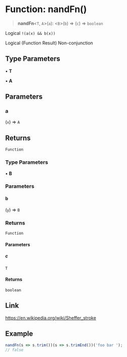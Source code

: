 # Function: nandFn()

> **nandFn**\<`T`, `A`\>(`a`): \<`B`\>(`b`) => (`c`) => `boolean`

Logical `!(a(x) && b(x))`

Logical (Function Result) Non-conjunction

## Type Parameters

• **T**

• **A**

## Parameters

### a

(`x`) => `A`

## Returns

`Function`

### Type Parameters

• **B**

### Parameters

#### b

(`y`) => `B`

### Returns

`Function`

#### Parameters

##### c

`T`

#### Returns

`boolean`

## Link

https://en.wikipedia.org/wiki/Sheffer_stroke

## Example

```ts
nandFn(s => s.trim())(s => s.trimEnd())('foo bar ');
// false
```
